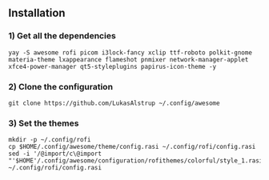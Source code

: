 ## Installation

### 1) Get all the dependencies
```
yay -S awesome rofi picom i3lock-fancy xclip ttf-roboto polkit-gnome materia-theme lxappearance flameshot pnmixer network-manager-applet xfce4-power-manager qt5-styleplugins papirus-icon-theme -y
```
### 2) Clone the configuration
```
git clone https://github.com/LukasAlstrup ~/.config/awesome
```

### 3) Set the themes
```
mkdir -p ~/.config/rofi
cp $HOME/.config/awesome/theme/config.rasi ~/.config/rofi/config.rasi
sed -i '/@import/c\@import "'$HOME'/.config/awesome/configuration/rofithemes/colorful/style_1.rasi"' ~/.config/rofi/config.rasi
```